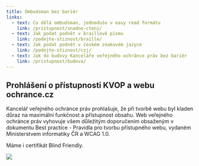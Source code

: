 ```yaml
---
title: Ombudsman bez bariér
links:
  - text: Co dělá ombudsman, jednoduše v easy read formátu
    link: /pristupnost/snadne-cteni/
  - text: Jak podat podnět v braillově písmu
    link: /podejte-stiznost/braille/
  - text: Jak podat podnět v českém znakovém jazyce
    link: /podejte-stiznost/czj/
  - text: Jak do budovy Kanceláře veřejného ochránce práv bez bariér
    link: /pristupnost/budova/
---
```


## Prohlášení o přístupnosti KVOP a webu ochrance.cz

Kancelář veřejného ochránce práv prohlašuje, že při tvorbě webu byl kladen důraz na maximální funkčnost a přístupnost obsahu. Web veřejného ochránce práv vyhovuje všem důležitým doporučením obsaženým v dokumentu Best practice - Pravidla pro tvorbu přístupného webu, vydaném Ministerstvem informatiky ČR a WCAG 1.0.

Máme i certifikát Blind Friendly.

![](/images/bfw3.gif)
